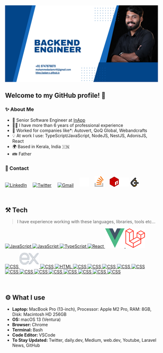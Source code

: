 <a href="https://aslam-c.github.io/" target="_blank"><img src="https://raw.githubusercontent.com/aslam-c/aslam-c/main/img/header.jpg" alt="Hi there, I'm Muhammed Aslam C :wave:" /><a/>
<br>

<h2 align="left">Welcome to my GitHub profile! 🙌</h2>
<h3 align="left">✨ About Me</h2>

- 💼 Senior Software Engineer at <a href="https://inapp.com/">InApp</a>
- 👨‍💻 I have more than 6 years of professional experience
- 🏢 Worked for companies like\*: Autovert, QoQ Global, Webandcrafts
- 💡 At work I use: TypeScript/JavaScript, NodeJS, NestJS, AdonisJS, React
- 🌍 Based in Kerala, India 🇮🇳
- 👪 Father

<h3 align="left">💬 Contact</h3>
<p align="left">
  <a href="https://www.linkedin.com/in/muhammed-aslam-c"><img src="./img/linkedin.svg" width="30px" alt="LinkedIn"></a> &nbsp; &nbsp;
  <a href="https://twitter.com/MHDASLAMC"><img src="./img/twitter.svg" width="30px" alt="Twitter"></a> &nbsp; &nbsp;
  <a href="mailto:muhammedaslamc45@gmail.com"><img src="./img/gmail.png" width="30px" alt="Gmail"></a> &nbsp; &nbsp;
  <a href="https://github.com/aslam-c"><img src="./img/github-white.png" width="30px" alt="GitHub"></a> &nbsp; &nbsp;
    <a href="https://stackoverflow.com/users/11253114/muhammed-aslam-c"><img src="./img/stack-overflow.svg" width="30px" alt="Stack Overflow"></a> &nbsp; &nbsp;
    <a href="https://www.npmjs.com/~aslam-c"><img width="30px" src="./img/npm-2.svg" alt="npmjs"></a>
  <a href="https://medium.com/@muhammedaslamc"><img width="30px" src="./img/medium.svg" alt="Medium"></a>
  <a href="https://leetcode.com/u/aslam-cc/"><img width="30px" src="./img/leetcode-1.png" alt="Leetcode"></a>
</p>

<br>
<h2 align="left">⚒️ Tech</h2>

> I have experience working with these languages, libraries, tools etc...

<a href="https://code.visualstudio.com/" target="_blank">
  <img src="./img/vscode.svg" width="64" height="64" alt="JavaScript" />
</a>
<a href="https://developer.mozilla.org/en-US/docs/Web/JavaScript" target="_blank">
  <img src="./img/javascript.svg" width="64" height="64" alt="JavaScript" />
</a>
<a href="https://www.typescriptlang.org/" target="_blank">
  <img src="./img/typescript.svg" width="64" height="64" alt="TypeScript" />
</a>
<a href="https://reactjs.org/" target="_blank">
  <img src="./img/reactjs.svg" width="64" height="64" alt="React" />
</a>
<a href="https://vuejs.org/" target="_blank">
  <img src="./img/vuejs.svg" width="64" height="64" alt="Vue" />
</a>
<a href="https://laravel.com/" target="_blank">
  <img src="./img/laravel.svg" width="64" height="64" alt="Laravel" />
</a>

<a href="https://nodejs.org/en/" target="_blank">
  <img src="./img/nodejs.svg" width="64" height="64" alt="CSS" />
</a>
<a href="https://expressjs.com/" target="_blank">
  <img src="./img/expressjs.svg" width="64" height="64" alt="CSS" />
</a>
<a href="https://graphql.org/" target="_blank">
  <img src="./img/graphql.svg" width="64" height="64" alt="CSS" />
</a>
<a href="https://developer.mozilla.org/en-US/docs/Web/HTML" target="_blank">
  <img src="./img/html.svg" width="64" height="64" alt="HTML" />
</a>
<a href="https://developer.mozilla.org/en-US/docs/Web/CSS" target="_blank">
  <img src="./img/css.svg" width="64" height="64" alt="CSS" />
</a>
<!-- <a href="https://sass-lang.com/" target="_blank">
  <img src="./img/sass.svg" width="64" height="64" alt="CSS" />
</a> -->
<a href="https://www.nginx.com/" target="_blank">
  <img src="./img/nginx.svg" width="64" height="64" alt="CSS" />
</a>
<a href="https://redis.io/" target="_blank">
  <img src="./img/redis.svg" width="64" height="64" alt="CSS" />
</a>
<a href="https://www.mysql.com/" target="_blank">
  <img src="./img/mysql.svg" width="64" height="64" alt="CSS" />
</a>
<a href="https://www.mongodb.com/" target="_blank">
  <img src="./img/mongodb.svg" width="64" height="64" alt="CSS" />
</a>
<a href="https://babeljs.io/" target="_blank">
  <img src="./img/babel.svg" width="64" height="64" alt="CSS" />
</a>
<a href="https://webpack.js.org/" target="_blank">
  <img src="./img/webpack.svg" width="64" height="64" alt="CSS" />
</a>
<a href="https://www.docker.com/" target="_blank">
  <img src="./img/docker.svg" width="64" height="64" alt="CSS" />
</a>
<a href="https://aws.amazon.com/" target="_blank">
  <img src="./img/aws.svg" width="64" height="64" alt="CSS" />
</a>
<a href="https://www.postman.com/" target="_blank">
  <img src="./img/postman.svg" width="64" height="64" alt="CSS" />
</a>
<a href="https://www.figma.com/" target="_blank">
  <img src="./img/figma.svg" width="64" height="64" alt="CSS" />
</a>
<a href="https://git-scm.com/" target="_blank">
  <img src="./img/git.svg" width="64" height="64" alt="CSS" />
</a>
<a href="https://github.com/" target="_blank">
  <img src="./img/github.svg" width="64" height="64" alt="CSS" />
</a>

<br/>
<br/>

<br/>
<h2 align="left">⚙️ What I use</h2>
<ul>
  <li><b>Laptop: </b> MacBook Pro (13-inch), Processor: Apple M2 Pro, RAM: 8GB, Disk: Macintosh HD 256GB</li>
  <li><b>OS: </b>macOS 13 (Ventura) </li>
  <li><b>Browser: </b> Chrome</li>
  <li><b>Terminal: </b> Bash</li>
  <li><b>Code Editor: </b> VSCode</li>
  <li><b>To Stay Updated: </b> Twitter, daily.dev, Medium, web.dev, Youtube, Laravel News, GitHub</li>
</ul>
